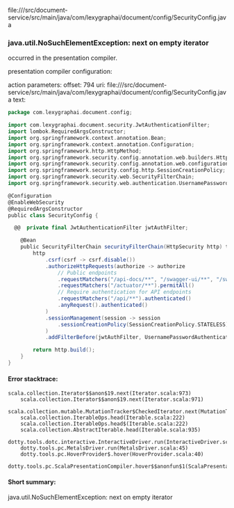file://<WORKSPACE>/src/document-service/src/main/java/com/lexygraphai/document/config/SecurityConfig.java
### java.util.NoSuchElementException: next on empty iterator

occurred in the presentation compiler.

presentation compiler configuration:


action parameters:
offset: 794
uri: file://<WORKSPACE>/src/document-service/src/main/java/com/lexygraphai/document/config/SecurityConfig.java
text:
```scala
package com.lexygraphai.document.config;

import com.lexygraphai.document.security.JwtAuthenticationFilter;
import lombok.RequiredArgsConstructor;
import org.springframework.context.annotation.Bean;
import org.springframework.context.annotation.Configuration;
import org.springframework.http.HttpMethod;
import org.springframework.security.config.annotation.web.builders.HttpSecurity;
import org.springframework.security.config.annotation.web.configuration.EnableWebSecurity;
import org.springframework.security.config.http.SessionCreationPolicy;
import org.springframework.security.web.SecurityFilterChain;
import org.springframework.security.web.authentication.UsernamePasswordAuthenticationFilter;

@Configuration
@EnableWebSecurity
@RequiredArgsConstructor
public class SecurityConfig {

  @@  private final JwtAuthenticationFilter jwtAuthFilter;

    @Bean
    public SecurityFilterChain securityFilterChain(HttpSecurity http) throws Exception {
        http
            .csrf(csrf -> csrf.disable())
            .authorizeHttpRequests(authorize -> authorize
                // Public endpoints
                .requestMatchers("/api-docs/**", "/swagger-ui/**", "/swagger-ui.html").permitAll()
                .requestMatchers("/actuator/**").permitAll()
                // Require authentication for API endpoints
                .requestMatchers("/api/**").authenticated()
                .anyRequest().authenticated()
            )
            .sessionManagement(session -> session
                .sessionCreationPolicy(SessionCreationPolicy.STATELESS)
            )
            .addFilterBefore(jwtAuthFilter, UsernamePasswordAuthenticationFilter.class);

        return http.build();
    }
}

```



#### Error stacktrace:

```
scala.collection.Iterator$$anon$19.next(Iterator.scala:973)
	scala.collection.Iterator$$anon$19.next(Iterator.scala:971)
	scala.collection.mutable.MutationTracker$CheckedIterator.next(MutationTracker.scala:76)
	scala.collection.IterableOps.head(Iterable.scala:222)
	scala.collection.IterableOps.head$(Iterable.scala:222)
	scala.collection.AbstractIterable.head(Iterable.scala:935)
	dotty.tools.dotc.interactive.InteractiveDriver.run(InteractiveDriver.scala:164)
	dotty.tools.pc.MetalsDriver.run(MetalsDriver.scala:45)
	dotty.tools.pc.HoverProvider$.hover(HoverProvider.scala:40)
	dotty.tools.pc.ScalaPresentationCompiler.hover$$anonfun$1(ScalaPresentationCompiler.scala:376)
```
#### Short summary: 

java.util.NoSuchElementException: next on empty iterator